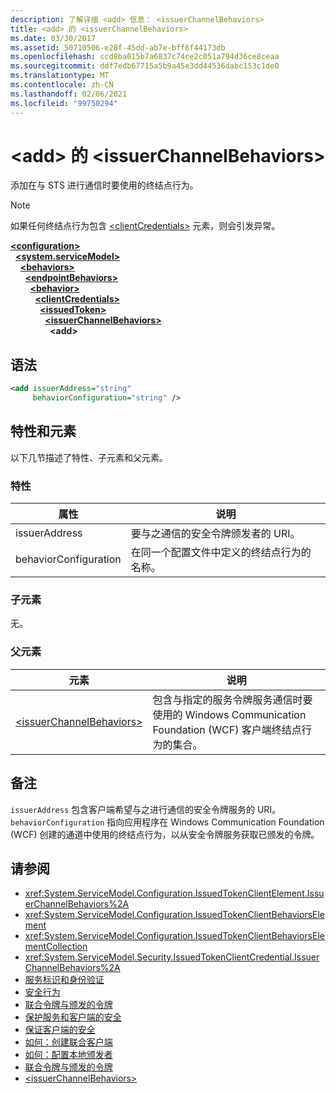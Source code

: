 ```yaml
---
description: 了解详细 <add> 信息： <issuerChannelBehaviors>
title: <add> 的 <issuerChannelBehaviors>
ms.date: 03/30/2017
ms.assetid: 50710506-e28f-45dd-ab7e-bff6f44173db
ms.openlocfilehash: ccd8ba015b7a6837c74ce2c051a794d36ce8ceaa
ms.sourcegitcommit: ddf7edb67715a5b9a45e3dd44536dabc153c1de0
ms.translationtype: MT
ms.contentlocale: zh-CN
ms.lasthandoff: 02/06/2021
ms.locfileid: "99750294"
---
```

# <a name="add-of-issuerchannelbehaviors"></a>\<add> 的 \<issuerChannelBehaviors>

添加在与 STS 进行通信时要使用的终结点行为。

> [!NOTE]
> 如果任何终结点行为包含 [\<clientCredentials>](clientcredentials.md) 元素，则会引发异常。

[**\<configuration>**](../configuration-element.md)\
&nbsp;&nbsp;[**\<system.serviceModel>**](system-servicemodel.md)\
&nbsp;&nbsp;&nbsp;&nbsp;[**\<behaviors>**](behaviors.md)\
&nbsp;&nbsp;&nbsp;&nbsp;&nbsp;&nbsp;[**\<endpointBehaviors>**](endpointbehaviors.md)\
&nbsp;&nbsp;&nbsp;&nbsp;&nbsp;&nbsp;&nbsp;&nbsp;[**\<behavior>**](behavior-of-endpointbehaviors.md)\
&nbsp;&nbsp;&nbsp;&nbsp;&nbsp;&nbsp;&nbsp;&nbsp;&nbsp;&nbsp;[**\<clientCredentials>**](clientcredentials.md)\
&nbsp;&nbsp;&nbsp;&nbsp;&nbsp;&nbsp;&nbsp;&nbsp;&nbsp;&nbsp;&nbsp;&nbsp;[**\<issuedToken>**](issuedtoken.md)\
&nbsp;&nbsp;&nbsp;&nbsp;&nbsp;&nbsp;&nbsp;&nbsp;&nbsp;&nbsp;&nbsp;&nbsp;&nbsp;&nbsp;[**\<issuerChannelBehaviors>**](issuerchannelbehaviors-element.md)\
&nbsp;&nbsp;&nbsp;&nbsp;&nbsp;&nbsp;&nbsp;&nbsp;&nbsp;&nbsp;&nbsp;&nbsp;&nbsp;&nbsp;&nbsp;&nbsp;**\<add>**  

## <a name="syntax"></a>语法

```xml
<add issuerAddress="string"
     behaviorConfiguration="string" />
```

## <a name="attributes-and-elements"></a>特性和元素

以下几节描述了特性、子元素和父元素。

### <a name="attributes"></a>特性

|属性|说明|
|---------------|-----------------|
|issuerAddress|要与之通信的安全令牌颁发者的 URI。|
|behaviorConfiguration|在同一个配置文件中定义的终结点行为的名称。|

### <a name="child-elements"></a>子元素

无。

### <a name="parent-elements"></a>父元素

|元素|说明|
|-------------|-----------------|
|[\<issuerChannelBehaviors>](issuerchannelbehaviors-element.md)|包含与指定的服务令牌服务通信时要使用的 Windows Communication Foundation (WCF) 客户端终结点行为的集合。|

## <a name="remarks"></a>备注

`issuerAddress` 包含客户端希望与之进行通信的安全令牌服务的 URI。 `behaviorConfiguration` 指向应用程序在 Windows Communication Foundation (WCF) 创建的通道中使用的终结点行为，以从安全令牌服务获取已颁发的令牌。

## <a name="see-also"></a>请参阅

- <xref:System.ServiceModel.Configuration.IssuedTokenClientElement.IssuerChannelBehaviors%2A>
- <xref:System.ServiceModel.Configuration.IssuedTokenClientBehaviorsElement>
- <xref:System.ServiceModel.Configuration.IssuedTokenClientBehaviorsElementCollection>
- <xref:System.ServiceModel.Security.IssuedTokenClientCredential.IssuerChannelBehaviors%2A>
- [服务标识和身份验证](../../../wcf/feature-details/service-identity-and-authentication.md)
- [安全行为](../../../wcf/feature-details/security-behaviors-in-wcf.md)
- [联合令牌与颁发的令牌](../../../wcf/feature-details/federation-and-issued-tokens.md)
- [保护服务和客户端的安全](../../../wcf/feature-details/securing-services-and-clients.md)
- [保证客户端的安全](../../../wcf/securing-clients.md)
- [如何：创建联合客户端](../../../wcf/feature-details/how-to-create-a-federated-client.md)
- [如何：配置本地颁发者](../../../wcf/feature-details/how-to-configure-a-local-issuer.md)
- [联合令牌与颁发的令牌](../../../wcf/feature-details/federation-and-issued-tokens.md)
- [\<issuerChannelBehaviors>](issuerchannelbehaviors-element.md)
